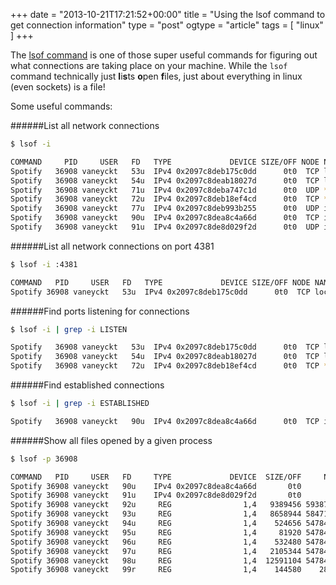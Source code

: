 +++
date = "2013-10-21T17:21:52+00:00"
title = "Using the lsof command to get connection information"
type = "post"
ogtype = "article"
tags = [ "linux" ]
+++

The [lsof command](http://linux.die.net/man/8/lsof) is one of those super useful commands for figuring out what connections are taking place on your machine. While the `lsof` command technically just **l**i**s**ts **o**pen **f**iles, just about everything in linux (even sockets) is a file!

Some useful commands:

######List all network connections
```bash
$ lsof -i

COMMAND     PID     USER   FD   TYPE             DEVICE SIZE/OFF NODE NAME
Spotify   36908 vaneyckt   53u  IPv4 0x2097c8deb175c0dd      0t0  TCP localhost:4381 (LISTEN)
Spotify   36908 vaneyckt   54u  IPv4 0x2097c8deab18027d      0t0  TCP localhost:4371 (LISTEN)
Spotify   36908 vaneyckt   71u  IPv4 0x2097c8deba747c1d      0t0  UDP *:57621
Spotify   36908 vaneyckt   72u  IPv4 0x2097c8deb18ef4cd      0t0  TCP *:57621 (LISTEN)
Spotify   36908 vaneyckt   77u  IPv4 0x2097c8deb993b255      0t0  UDP ip-192-168-0-101.ec2.internal:61009
Spotify   36908 vaneyckt   90u  IPv4 0x2097c8dea8c4a66d      0t0  TCP ip-192-168-0-101.ec2.internal:62432->lon3-accesspoint-a57.lon3.spotify.com:https (ESTABLISHED)
Spotify   36908 vaneyckt   91u  IPv4 0x2097c8de8d029f2d      0t0  UDP ip-192-168-0-101.ec2.internal:52706
```

######List all network connections on port 4381
```bash
$ lsof -i :4381

COMMAND   PID     USER   FD   TYPE             DEVICE SIZE/OFF NODE NAME
Spotify 36908 vaneyckt   53u  IPv4 0x2097c8deb175c0dd      0t0  TCP localhost:4381 (LISTEN)
```

######Find ports listening for connections
```bash
$ lsof -i | grep -i LISTEN

Spotify   36908 vaneyckt   53u  IPv4 0x2097c8deb175c0dd      0t0  TCP localhost:4381 (LISTEN)
Spotify   36908 vaneyckt   54u  IPv4 0x2097c8deab18027d      0t0  TCP localhost:4371 (LISTEN)
Spotify   36908 vaneyckt   72u  IPv4 0x2097c8deb18ef4cd      0t0  TCP *:57621 (LISTEN)
```

######Find established connections
```bash
$ lsof -i | grep -i ESTABLISHED

Spotify   36908 vaneyckt   90u  IPv4 0x2097c8dea8c4a66d      0t0  TCP ip-192-168-0-101.ec2.internal:62432->lon3-accesspoint-a57.lon3.spotify.com:https (ESTABLISHED)
```

######Show all files opened by a given process
```bash
$ lsof -p 36908

COMMAND   PID     USER   FD     TYPE             DEVICE  SIZE/OFF     NODE NAME
Spotify 36908 vaneyckt   90u    IPv4 0x2097c8dea8c4a66d       0t0      TCP ip-192-168-0-101.ec2.internal:62432->lon3-accesspoint-a57.lon3.spotify.com:https (ESTABLISHED)
Spotify 36908 vaneyckt   91u    IPv4 0x2097c8de8d029f2d       0t0      UDP ip-192-168-0-101.ec2.internal:52706
Spotify 36908 vaneyckt   92u     REG                1,4   9389456 59387889 /Users/vaneyckt/Library/Caches/com.spotify.client/Data/4a/4a5a23cf1e9dc4210b3c801d57a899098dc12418.file
Spotify 36908 vaneyckt   93u     REG                1,4   8658944 58471210 /private/var/folders/xv/fjmwzr9x5mq_s7dchjq87hjm0000gn/T/.org.chromium.Chromium.6b0Vzp
Spotify 36908 vaneyckt   94u     REG                1,4    524656 54784499 /Users/vaneyckt/Library/Caches/com.spotify.client/Browser/index
Spotify 36908 vaneyckt   95u     REG                1,4     81920 54784500 /Users/vaneyckt/Library/Caches/com.spotify.client/Browser/data_0
Spotify 36908 vaneyckt   96u     REG                1,4    532480 54784501 /Users/vaneyckt/Library/Caches/com.spotify.client/Browser/data_1
Spotify 36908 vaneyckt   97u     REG                1,4   2105344 54784502 /Users/vaneyckt/Library/Caches/com.spotify.client/Browser/data_2
Spotify 36908 vaneyckt   98u     REG                1,4  12591104 54784503 /Users/vaneyckt/Library/Caches/com.spotify.client/Browser/data_3
Spotify 36908 vaneyckt   99r     REG                1,4    144580    28952 /System/Library/Frameworks/Carbon.framework/Versions/A/Frameworks/HIToolbox.framework/Versions/A/Resources/HIToolbox.rsrc
```
